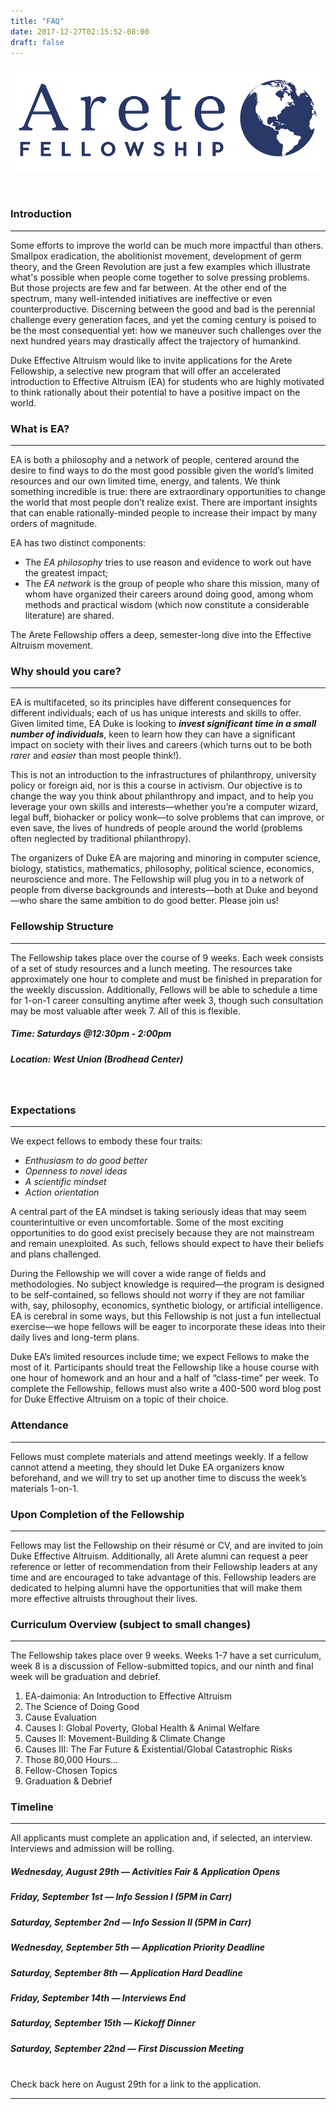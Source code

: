 ```yaml
---
title: "FAQ"
date: 2017-12-27T02:15:52-08:00
draft: false
---
```


![image](/img/color_logo_with_background.png)

<br>

### Introduction
----------------
Some efforts to improve the world can be much more impactful than others. Smallpox eradication, the abolitionist movement, development of germ theory, and the Green Revolution are just a few examples which illustrate what's possible when people come together to solve pressing problems. But those projects are few and far between. At the other end of the spectrum, many well-intended initiatives are ineffective or even counterproductive. Discerning between the good and bad is the perennial challenge every generation faces, and yet the coming century is poised to be the most consequential yet: how we maneuver such challenges over the next hundred years may drastically affect the trajectory of humankind.

Duke Effective Altruism would like to invite applications for the Arete Fellowship, a selective new program that will offer an accelerated introduction to Effective Altruism (EA) for students who are highly motivated to think rationally about their potential to have a positive impact on the world. 

### What is EA?
---------------
EA is both a philosophy and a network of people, centered around the desire to find ways to do the most good possible given the world’s limited resources and our own limited time, energy, and talents. 
We think something incredible is true: there are extraordinary opportunities to change the world that most people don’t realize exist. There are important insights that can enable rationally-minded people to increase their impact by many orders of magnitude.

EA has two distinct components: 

- The *EA philosophy* tries to use reason and evidence to work out have the greatest impact; 
- The *EA network* is the group of people who share this mission, many of whom have organized their careers around doing good, among whom methods and practical wisdom (which now constitute a considerable literature) are shared.

The Arete Fellowship offers a deep, semester-long dive into the Effective Altruism movement. 

### Why should you care?
------------------------

EA is multifaceted, so its principles have different consequences for different individuals; each of us has unique interests and skills to offer. Given limited time, EA Duke is looking to **_invest significant time in a small number of individuals_**, keen to learn how they can have a significant impact on society with their lives and careers (which turns out to be both *rarer* and *easier* than most people think!).

This is not an introduction to the infrastructures of philanthropy, university policy or foreign aid, nor is this a course in activism. Our objective is to change the way you think about philanthropy and impact, and to help you leverage your own skills and interests—whether you’re a computer wizard, legal buff, biohacker or policy wonk—to solve problems that can improve, or even save, the lives of hundreds of people around the world (problems often neglected by traditional philanthropy).

The organizers of Duke EA are majoring and minoring in computer science, biology, statistics, mathematics, philosophy, political science, economics, neuroscience and more. The Fellowship will plug you in to a network of people from diverse backgrounds and interests—both at Duke and beyond—who share the same ambition to do good better. Please join us!

### Fellowship Structure
------------------------

The Fellowship takes place over the course of 9 weeks. Each week consists of a set of study resources and a lunch meeting. The resources take approximately one hour to complete and must be finished in preparation for the weekly discussion. Additionally, Fellows will be able to schedule a time for 1-on-1 career consulting anytime after week 3, though such consultation may be most valuable after week 7. All of this is flexible.
 
##### **Time: Saturdays @12:30pm - 2:00pm**

##### **Location: West Union (Brodhead Center)**
<br>

### Expectations
----------------

We expect fellows to embody these four traits:  

- *Enthusiasm to do good better*  
- *Openness to novel ideas*  
- *A scientific mindset*  
- *Action orientation*

A central part of the EA mindset is taking seriously ideas that may seem counterintuitive or even uncomfortable. Some of the most exciting opportunities to do good exist precisely because they are not mainstream and remain unexploited. As such, fellows should expect to have their beliefs and plans challenged.

During the Fellowship we will cover a wide range of fields and methodologies. No subject knowledge is required—the program is designed to be self-contained, so fellows should not worry if they are not familiar with, say, philosophy, economics, synthetic biology, or artificial intelligence. EA is cerebral in some ways, but this Fellowship is not just a fun intellectual exercise—we hope fellows will be eager to incorporate these ideas into their daily lives and long-term plans. 

Duke EA’s limited resources include time; we expect Fellows to make the most of it. Participants should treat the Fellowship like a house course with one hour of homework and an hour and a half of “class-time” per week. To complete the Fellowship, fellows must also write a 400-500 word blog post for Duke Effective Altruism on a topic of their choice.

### Attendance
--------------

Fellows must complete materials and attend meetings weekly. If a fellow cannot attend a meeting, they should let Duke EA organizers know beforehand, and we will try to set up another time to discuss the week’s materials 1-on-1.

### Upon Completion of the Fellowship
-------------------------------------

Fellows may list the Fellowship on their résumé or CV, and are invited to join Duke Effective Altruism. Additionally, all Arete alumni can request a peer reference or letter of recommendation from their Fellowship leaders at any time and are encouraged to take advantage of this. Fellowship leaders are dedicated to helping alumni have the opportunities that will make them more effective altruists throughout their lives.

### Curriculum Overview (subject to small changes)
--------------------------------------------------

The Fellowship takes place over 9 weeks. Weeks 1-7 have a set curriculum, week 8 is a discussion of Fellow-submitted topics, and our ninth and final week will be graduation and debrief.

1. EA-daimonia: An Introduction to Effective Altruism  
2. The Science of Doing Good  
3. Cause Evaluation  
4. Causes I: Global Poverty, Global Health & Animal Welfare  
5. Causes II: Movement-Building & Climate Change  
6. Causes III: The Far Future & Existential/Global Catastrophic Risks  
7. Those 80,000 Hours...  
8. Fellow-Chosen Topics  
9. Graduation & Debrief

### Timeline
------------------------

All applicants must complete an application and, if selected, an interview. Interviews and admission will be rolling. 

##### **Wednesday, August 29th — Activities Fair & Application Opens** 

##### **Friday, September 1st — Info Session I (5PM in Carr)** 

##### **Saturday, September 2nd — Info Session II (5PM in Carr)** 

##### **Wednesday, September 5th — Application Priority Deadline** 

##### **Saturday, September 8th — Application Hard Deadline** 

##### **Friday, September 14th — Interviews End** 

##### **Saturday, September 15th — Kickoff Dinner** 

##### **Saturday, September 22nd — First Discussion Meeting**  
<br>
Check back here on August 29th for a link to the application.

<br>

---

